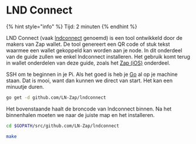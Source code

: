 # LND Connect

{% hint style="info" %}
Tijd: 2 minuten
{% endhint %}

LND Connect \(vaak [lndconnect](https://github.com/LN-Zap/lndconnect) genoemd\) is een tool ontwikkeld door de makers van Zap wallet. De tool genereert een QR code of stuk tekst waarmee een wallet gekoppeld kan worden aan je node. In dit onderdeel van de guide zullen we enkel lndconnect installeren. Het gebruik komt terug in wallet onderdelen van deze guide, zoals het [Zap \(iOS\)](https://node.bitdeal.nl/ios/zap) onderdeel.

SSH om te beginnen in je Pi. Als het goed is heb je [Go](https://node.bitdeal.nl/lightning/golang-installatie) al op je machine staan. Dat is mooi, want dan kunnen we direct van start. Het kan een minuutje duren.

```bash
go get -d github.com/LN-Zap/lndconnect
```

Het bovenstaande haalt de broncode van lndconnect binnen. Na het binnenhalen moeten we naar de juiste map en het installeren.

```bash
cd $GOPATH/src/github.com/LN-Zap/lndconnect
```

```bash
make
```

